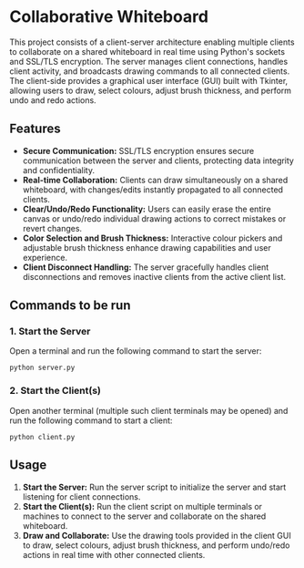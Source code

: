 # Collaborative Whiteboard

This project consists of a client-server architecture enabling multiple clients to collaborate on a shared whiteboard in real time using Python's sockets and SSL/TLS encryption. The server manages client connections, handles client activity, and broadcasts drawing commands to all connected clients. The client-side provides a graphical user interface (GUI) built with Tkinter, allowing users to draw, select colours, adjust brush thickness, and perform undo and redo actions.

## Features

- **Secure Communication:** SSL/TLS encryption ensures secure communication between the server and clients, protecting data integrity and confidentiality.
- **Real-time Collaboration:** Clients can draw simultaneously on a shared whiteboard, with changes/edits instantly propagated to all connected clients.
- **Clear/Undo/Redo Functionality:** Users can easily erase the entire canvas or undo/redo individual drawing actions to correct mistakes or revert changes.
- **Color Selection and Brush Thickness:** Interactive colour pickers and adjustable brush thickness enhance drawing capabilities and user experience.
- **Client Disconnect Handling:** The server gracefully handles client disconnections and removes inactive clients from the active client list.

## Commands to be run

### 1. Start the Server
Open a terminal and run the following command to start the server:

`python server.py`

### 2. Start the Client(s)
Open another terminal (multiple such client terminals may be opened) and run the following command to start a client:

`python client.py`

## Usage

1. **Start the Server:** Run the server script to initialize the server and start listening for client connections.
2. **Start the Client(s):** Run the client script on multiple terminals or machines to connect to the server and collaborate on the shared whiteboard.
3. **Draw and Collaborate:** Use the drawing tools provided in the client GUI to draw, select colours, adjust brush thickness, and perform undo/redo actions in real time with other connected clients.

